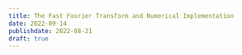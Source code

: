 ```yaml
---
title: The Fast Fourier Transform and Numerical Implementation
date: 2022-09-14
publishdate: 2022-08-21
draft: true
---
```



